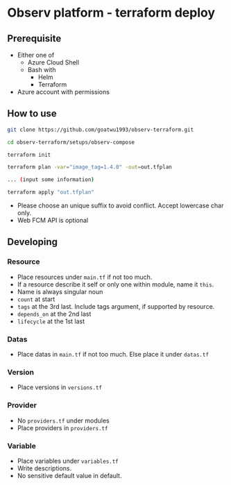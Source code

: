 # Observ platform - terraform deploy

## Prerequisite

- Either one of
    - Azure Cloud Shell
    - Bash with
        - Helm
        - Terraform
- Azure account with permissions

## How to use

```bash
git clone https://github.com/goatwu1993/observ-terraform.git

cd observ-terraform/setups/observ-compose

terraform init

terraform plan -var="image_tag=1.4.0" -out=out.tfplan

... (input some information)

terraform apply "out.tfplan"
```

- Please choose an unique suffix to avoid conflict. Accept lowercase char only.
- Web FCM API is optional

## Developing

### Resource

- Place resources under `main.tf` if not too much.
- If a resource describe it self or only one within module, name it `this`.
- Name is always singular noun
- `count` at start
- `tags` at the 3rd last. Include tags argument, if supported by resource.
- `depends_on` at the 2nd last
- `lifecycle` at the 1st last

### Datas
- Place datas in `main.tf` if not too much. Else place it under `datas.tf`

### Version

- Place versions in `versions.tf`

### Provider
- No `providers.tf` under modules
- Place providers in `providers.tf`

### Variable

- Place variables under `variables.tf`
- Write descriptions.
- No sensitive default value in default.
